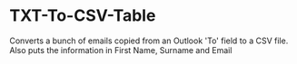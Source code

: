 # TXT-To-CSV-Table
Converts a bunch of emails copied from an Outlook 'To' field to a CSV file. Also puts the information in First Name, Surname and Email
